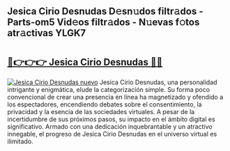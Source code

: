 ## Jesica Cirio Desnudas D𝚎sn𝚞dos filtr𝚊dos - Parts-om5 Vid𝚎os filtr𝚊dos - N𝚞evas f𝚘tos atr𝚊ctivas YLGK7

# <h2><a href="http://mbbzmm.tromn.icu/?c=Jesica+Cirio+Desnudas">🔗👉👉👉 Jesica Cirio Desnudas 🔗🔗</a></h2>

[![Jesica Cirio Desnudas nuevo](https://i.imgur.com/pEAQMta.gif)](http://mbbzmm.tromn.icu/?c=Jesica+Cirio+Desnudas)
Jesica Cirio Desnudas, una personalidad intrigante y enigmática, elude la categorización simple. Su forma poco convencional de crear una presencia en línea ha magnetizado y ofendido a los espectadores, encendiendo debates sobre el consentimiento, la privacidad y la esencia de las sociedades virtuales. A pesar de la incertidumbre de sus próximos pasos, su impacto en el ámbito digital es significativo. Armado con una dedicación inquebrantable y un atractivo innegable, el progreso de Jesica Cirio Desnudas en el universo virtual es ilimitado.
